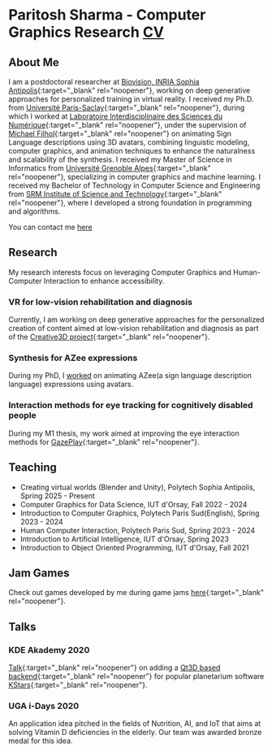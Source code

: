 # Paritosh Sharma - Computer Graphics Research  [CV](./CV.pdf)


## About Me

I am a postdoctoral researcher at [Biovision, INRIA Sophia Antipolis](https://team.inria.fr/biovision/){:target="_blank" rel="noopener"}, working on deep generative approaches for personalized training in virtual reality. I received my Ph.D. from [Université Paris-Saclay](https://www.universite-paris-saclay.fr/en){:target="_blank" rel="noopener"}, during which I worked at [Laboratoire Interdisciplinaire des Sciences du Numérique](https://www.lisn.upsaclay.fr){:target="_blank" rel="noopener"}, under the supervision of [Michael Filhol](https://www.lisn.upsaclay.fr/membres/filhol-michael/){:target="_blank" rel="noopener"} on animating Sign Language descriptions using 3D avatars, combining linguistic modeling, computer graphics, and animation techniques to enhance the naturalness and scalability of the synthesis. I received my Master of Science in Informatics from [Université Grenoble Alpes](https://mosig.imag.fr){:target="_blank" rel="noopener"}, specializing in computer graphics and machine learning. I received my Bachelor of Technology in Computer Science and Engineering from [SRM Institute of Science and Technology](https://www.srmist.edu.in){:target="_blank" rel="noopener"}, where I developed a strong foundation in programming and algorithms.

You can contact me [here](mailto:paritosh.sharma@inria.fr)

## Research

My research interests focus on leveraging Computer Graphics and Human-Computer Interaction to enhance accessibility.

### VR for low-vision rehabilitation and diagnosis
Currently, I am working on deep generative approaches for the personalized creation of content aimed at low-vision rehabilitation and diagnosis as part of the [Creative3D project](https://project.inria.fr/creattive3d/){:target="_blank" rel="noopener"}.

### Synthesis for AZee expressions
During my PhD, I [worked](https://phd.paritosh-sharma.com/) on animating AZee(a sign language description language) expressions using avatars.

### Interaction methods for eye tracking for cognitively disabled people
During my M1 thesis, my work aimed at improving the eye interaction methods for [GazePlay](https://gazeplay.github.io/GazePlay/){:target="_blank" rel="noopener"}.

## Teaching
- Creating virtual worlds (Blender and Unity), Polytech Sophia Antipolis, Spring 2025 - Present
- Computer Graphics for Data Science, IUT d'Orsay, Fall 2022 - 2024
- Introduction to Computer Graphics, Polytech Paris Sud(English), Spring 2023 - 2024
- Human Computer Interaction, Polytech Paris Sud, Spring 2023 - 2024
- Introduction to Artificial Intelligence, IUT d'Orsay, Spring 2023
- Introduction to Object Oriented Programming, IUT d'Orsay, Fall 2021

## Jam Games
Check out games developed by me during game jams [here](https://paritosh.itch.io/){:target="_blank" rel="noopener"}.

## Talks

### KDE Akademy 2020
[Talk](https://www.youtube.com/watch?v=-KXb1Vte940){:target="_blank" rel="noopener"} on adding a [Qt3D based backend](http://paritosh-sharma.com/gsoc-2020/){:target="_blank" rel="noopener"} for popular planetarium software [KStars](https://edu.kde.org/kstars/){:target="_blank" rel="noopener"}.

### UGA i-Days 2020
An application idea pitched in the fields of Nutrition, AI, and IoT that aims at solving Vitamin D deficiencies in the elderly. Our team was awarded bronze medal for this idea.